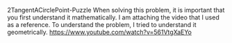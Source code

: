  2TangentACirclePoint-Puzzle
 When solving this problem, it is important that you first understand it mathematically. I am attaching the video that I used as a reference. To understand the problem, I tried to understand it geometrically. https://www.youtube.com/watch?v=561VtgXaEYo
